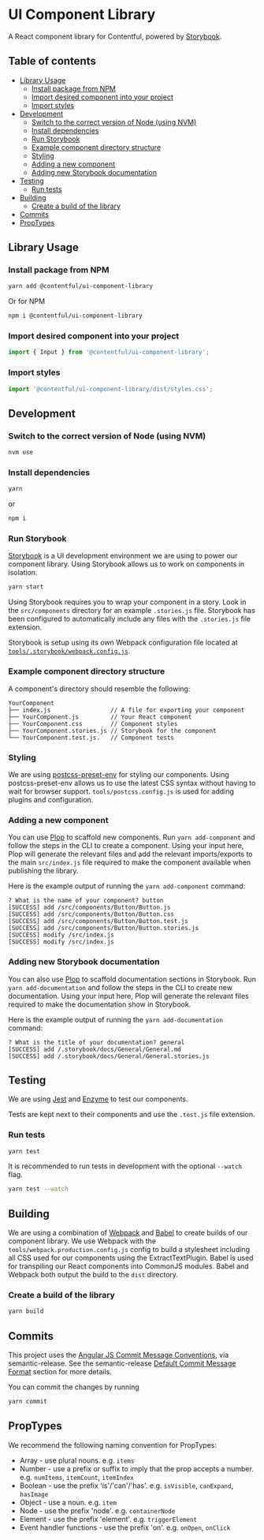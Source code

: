 # UI Component Library

A React component library for Contentful, powered by [Storybook](https://storybook.js.org/).

## Table of contents

- [Library Usage](#library-usage)
  - [Install package from NPM](#install-package-from-npm)
  - [Import desired component into your project](#import-desired-component-into-your-project)
  - [Import styles](#import-styles)
- [Development](#development)
  - [Switch to the correct version of Node (using NVM)](#switch-to-the-correct-version-of-node-using-nvm)
  - [Install dependencies](#install-dependencies)
  - [Run Storybook](#run-storybook)
  - [Example component directory structure](#example-component-directory-structure)
  - [Styling](#styling)
  - [Adding a new component](#adding-a-new-component)
  - [Adding new Storybook documentation](#adding-new-storybook-documentation)
- [Testing](#testing)
  - [Run tests](#run-tests)
- [Building](#building)
  - [Create a build of the library](#create-a-build-of-the-library)
- [Commits](#commits)
- [PropTypes](#proptypes)

## Library Usage

### Install package from NPM

```bash
yarn add @contentful/ui-component-library
```

Or for NPM

```bash
npm i @contentful/ui-component-library
```

### Import desired component into your project

```js
import { Input } from '@contentful/ui-component-library';
```

### Import styles

```js
import '@contentful/ui-component-library/dist/styles.css';
```

## Development

### Switch to the correct version of Node (using NVM)

```bash
nvm use
```

### Install dependencies

```bash
yarn
```

or

```bash
npm i
```

### Run Storybook

[Storybook](https://storybook.js.org/) is a UI development environment we are using to power our component library. Using Storybook allows us to work on components in isolation.

```bash
yarn start
```

Using Storybook requires you to wrap your component in a story. Look in the `src/components` directory for an example `.stories.js` file. Storybook has been configured to automatically include any files with the `.stories.js` file extension.

Storybook is setup using its own Webpack configuration file located at [`tools/.storybook/webpack.config.js`](./tools/.storybook/webpack.config.js).

### Example component directory structure

A component's directory should resemble the following:

```
YourComponent
├── index.js                 // A file for exporting your component
├── YourComponent.js         // Your React component
├── YourComponent.css        // Component styles
├── YourComponent.stories.js // Storybook for the component
└── YourComponent.test.js.   // Component tests
```

### Styling

We are using [postcss-preset-env](https://preset-env.cssdb.org/) for styling our components. Using postcss-preset-env allows us to use the latest CSS syntax without having to wait for browser support. `tools/postcss.config.js` is used for adding plugins and configuration.

### Adding a new component

You can use [Plop](https://plopjs.com/) to scaffold new components. Run `yarn add-component` and follow the steps in the CLI to create a component. Using your input here, Plop will generate the relevant files and add the relevant imports/exports to the main `src/index.js` file required to make the component available when publishing the library.

Here is the example output of running the `yarn add-component` command:

```
? What is the name of your component? button
[SUCCESS] add /src/components/Button/Button.js
[SUCCESS] add /src/components/Button/Button.css
[SUCCESS] add /src/components/Button/Button.test.js
[SUCCESS] add /src/components/Button/Button.stories.js
[SUCCESS] modify /src/index.js
[SUCCESS] modify /src/index.js
```

### Adding new Storybook documentation

You can also use [Plop](https://plopjs.com/) to scaffold documentation sections in Storybook. Run `yarn add-documentation` and follow the steps in the CLI to create new documentation. Using your input here, Plop will generate the relevant files required to make the documentation show in Storybook.

Here is the example output of running the `yarn add-documentation` command:

```
? What is the title of your documentation? general
[SUCCESS] add /.storybook/docs/General/General.md
[SUCCESS] add /.storybook/docs/General/General.stories.js
```

## Testing

We are using [Jest](https://facebook.github.io/jest/) and [Enzyme](http://airbnb.io/enzyme/) to test our components.

Tests are kept next to their components and use the `.test.js` file extension.

### Run tests

```bash
yarn test
```

It is recommended to run tests in development with the optional `--watch` flag.

```bash
yarn test --watch
```

## Building

We are using a combination of [Webpack](https://webpack.js.org/) and [Babel](https://babeljs.io/) to create builds of our component library. We use Webpack with the `tools/webpack.production.config.js` config to build a stylesheet including all CSS used for our components using the ExtractTextPlugin. Babel is used for transpiling our React components into CommonJS modules. Babel and Webpack both output the build to the `dist` directory.

### Create a build of the library

```bash
yarn build
```

## Commits

This project uses the [Angular JS Commit Message Conventions](https://docs.google.com/document/d/1QrDFcIiPjSLDn3EL15IJygNPiHORgU1_OOAqWjiDU5Y/edit), via semantic-release. See the semantic-release [Default Commit Message Format](https://github.com/semantic-release/semantic-release#default-commit-message-format) section for more details.

You can commit the changes by running

```bash
yarn commit
```

## PropTypes

We recommend the following naming convention for PropTypes:

- Array - use plural nouns. e.g. `items`
- Number - use a prefix or suffix to imply that the prop accepts a number. e.g. `numItems`, `itemCount`, `itemIndex`
- Boolean - use the prefix 'is'/'can'/'has'. e.g. `isVisible`, `canExpand`, `hasImage`
- Object - use a noun. e.g. `item`
- Node - use the prefix 'node'. e.g. `containerNode`
- Element - use the prefix 'element'. e.g. `triggerElement`
- Event handler functions - use the prefix 'on'. e.g. `onOpen`, `onClick`
